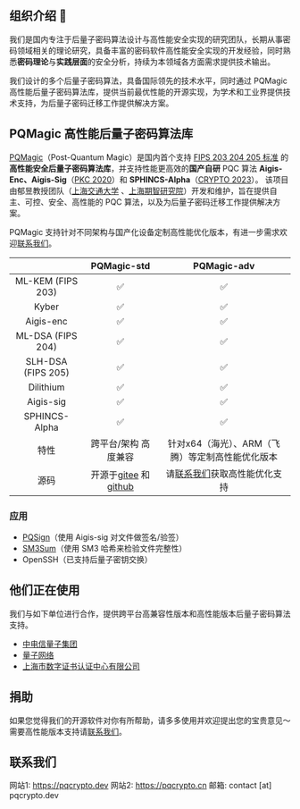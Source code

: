 <!--
## Hi there 👋


**Here are some ideas to get you started:**

🙋‍♀️ A short introduction - what is your organization all about?
🌈 Contribution guidelines - how can the community get involved?
👩‍💻 Useful resources - where can the community find your docs? Is there anything else the community should know?
🍿 Fun facts - what does your team eat for breakfast?
🧙 Remember, you can do mighty things with the power of [Markdown](https://docs.github.com/github/writing-on-github/getting-started-with-writing-and-formatting-on-github/basic-writing-and-formatting-syntax)
-->

## 组织介绍 👋

我们是国内专注于后量子密码算法设计与高性能安全实现的研究团队，长期从事密码领域相关的理论研究，具备丰富的密码软件高性能安全实现的开发经验，同时熟悉**密码理论**与**实践层面**的安全分析，持续为本领域各方面需求提供技术输出。

我们设计的多个后量子密码算法，具备国际领先的技术水平，同时通过 PQMagic 高性能后量子密码算法库，提供当前最优性能的开源实现，为学术和工业界提供技术支持，为后量子密码迁移工作提供解决方案。

## PQMagic 高性能后量子密码算法库

[PQMagic](https://pqcrypto.dev/)（Post-Quantum Magic）是国内首个支持 [FIPS 203 204 205 标准](https://csrc.nist.gov/news/2024/postquantum-cryptography-fips-approved) 的**高性能安全后量子密码算法库**，并支持性能更高效的**国产自研** PQC 算法 **Aigis-Enc、Aigis-Sig**（[PKC 2020]((https://eprint.iacr.org/2019/510))）和 **SPHINCS-Alpha**（[CRYPTO 2023](https://eprint.iacr.org/2022/059)）。 该项目由郁昱教授团队（[上海交通大学](https://crypto.sjtu.edu.cn/lab/) 、[上海期智研究院](https://sqz.ac.cn/password-48)）开发和维护，旨在提供自主、可控、安全、高性能的 PQC 算法，以及为后量子密码迁移工作提供解决方案。

PQMagic 支持针对不同架构与国产化设备定制高性能优化版本，有进一步需求欢迎[联系我们](#联系我们)。

|           | PQMagic-std  | PQMagic-adv |
| :-------: | :----------: | :---------: |
| ML-KEM (FIPS 203)    |  ✅          |  ✅                  |
| Kyber     |  ✅          |  ✅                  |
| Aigis-enc |  ✅          |  ✅                  |
| ML-DSA (FIPS 204)    |  ✅          |  ✅                  |
| SLH-DSA (FIPS 205)   |  ✅          |  ✅                  |
| Dilithium |  ✅          |  ✅                  |
| Aigis-sig |  ✅          |  ✅                  |
| SPHINCS-Alpha |  ✅          |  ✅                  |
| 特性       | 跨平台/架构 高度兼容 | 针对x64（海光）、ARM（飞腾）等定制高性能优化版本 |
| 源码       | 开源于[gitee](https://gitee.com/pqcrypto/pqmagic) 和 [github](https://github.com/pqcrypto-cn/PQMagic) | 请[联系我们](#联系我们)获取高性能优化支持 |

### 应用

- [PQSign](https://pqcrypto.cn/applications/pqsign/)（使用 Aigis-sig 对文件做签名/验签）
- [SM3Sum](https://pqcrypto.cn/applications/sm3sum)（使用 SM3 哈希来检验文件完整性）
- OpenSSH（已支持后量子密钥交换）

## 他们正在使用

我们与如下单位进行合作，提供跨平台高兼容性版本和高性能版本后量子密码算法支持。

- [中电信量子集团](http://www.chinatelecom.com.cn/)
- [量子网络](https://qtict.com/)
- [上海市数字证书认证中心有限公司](https://www.sheca.com/)

## 捐助
如果您觉得我们的开源软件对你有所帮助，请多多使用并欢迎提出您的宝贵意见～
需要高性能版本支持请[联系我们](#联系我们)。

## 联系我们
网站1: https://pqcrypto.dev
网站2: https://pqcrypto.cn
邮箱: contact [at] pqcrypto.dev
